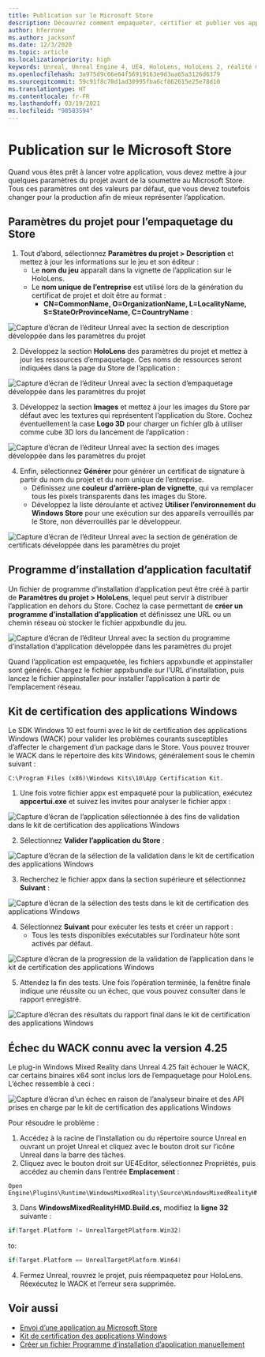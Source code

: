 ```yaml
---
title: Publication sur le Microsoft Store
description: Découvrez comment empaqueter, certifier et publier vos applications de réalité mixte Unreal sur le Microsoft Store.
author: hferrone
ms.author: jacksonf
ms.date: 12/3/2020
ms.topic: article
ms.localizationpriority: high
keywords: Unreal, Unreal Engine 4, UE4, HoloLens, HoloLens 2, réalité mixte, développement, documentation, guides, fonctionnalités, casque de réalité mixte, casque de réalité mixte Windows, casque de réalité virtuelle, publication, distribution, Microsoft Store
ms.openlocfilehash: 3a975d9c66e64f56919163e9d3aa65a3126d6379
ms.sourcegitcommit: 59c91f8c70d1ad30995fba6cf862615e25e78d10
ms.translationtype: HT
ms.contentlocale: fr-FR
ms.lasthandoff: 03/19/2021
ms.locfileid: "98583594"
---
```

# <a name="publishing-to-the-microsoft-store"></a>Publication sur le Microsoft Store

Quand vous êtes prêt à lancer votre application, vous devez mettre à jour quelques paramètres du projet avant de la soumettre au Microsoft Store. Tous ces paramètres ont des valeurs par défaut, que vous devez toutefois changer pour la production afin de mieux représenter l’application.

## <a name="project-settings-for-the-store-packaging"></a>Paramètres du projet pour l’empaquetage du Store

1. Tout d’abord, sélectionnez **Paramètres du projet > Description** et mettez à jour les informations sur le jeu et son éditeur : 
    * Le **nom du jeu** apparaît dans la vignette de l’application sur le HoloLens.
    * Le **nom unique de l’entreprise**  est utilisé lors de la génération du certificat de projet et doit être au format : 
        * **CN=CommonName, O=OrganizationName, L=LocalityName, S=StateOrProvinceName, C=CountryName** :

![Capture d’écran de l’éditeur Unreal avec la section de description développée dans les paramètres du projet](images/unreal-publishing-img-01.png)

2. Développez la section **HoloLens** des paramètres du projet et mettez à jour les ressources d’empaquetage.  Ces noms de ressources seront indiquées dans la page du Store de l’application :

![Capture d’écran de l’éditeur Unreal avec la section d’empaquetage développée dans les paramètres du projet](images/unreal-publishing-img-02.png)

3. Développez la section **Images** et mettez à jour les images du Store par défaut avec les textures qui représentent l’application du Store.  Cochez éventuellement la case **Logo 3D** pour charger un fichier glb à utiliser comme cube 3D lors du lancement de l’application :

![Capture d’écran de l’éditeur Unreal avec la section des images développée dans les paramètres du projet](images/unreal-publishing-img-03.png)

4. Enfin, sélectionnez **Générer** pour générer un certificat de signature à partir du nom du projet et du nom unique de l’entreprise.  
    * Définissez une **couleur d’arrière-plan de vignette**, qui va remplacer tous les pixels transparents dans les images du Store.
    * Développez la liste déroulante et activez **Utiliser l’environnement du Windows Store** pour une exécution sur des appareils verrouillés par le Store, non déverrouillés par le développeur.

![Capture d’écran de l’éditeur Unreal avec la section de génération de certificats développée dans les paramètres du projet](images/unreal-publishing-img-04.png)

## <a name="optional-app-installer"></a>Programme d’installation d’application facultatif

Un fichier de programme d’installation d’application peut être créé à partir de **Paramètres du projet > HoloLens**, lequel peut servir à distribuer l’application en dehors du Store.  Cochez la case permettant de **créer un programme d’installation d’application** et définissez une URL ou un chemin réseau où stocker le fichier appxbundle du jeu.  

![Capture d’écran de l’éditeur Unreal avec la section du programme d’installation d’application développée dans les paramètres du projet](images/unreal-publishing-img-05.png)

Quand l’application est empaquetée, les fichiers appxbundle et appinstaller sont générés.  Chargez le fichier appxbundle sur l’URL d’installation, puis lancez le fichier appinstaller pour installer l’application à partir de l’emplacement réseau.

## <a name="windows-app-certification-kit"></a>Kit de certification des applications Windows

Le SDK Windows 10 est fourni avec le kit de certification des applications Windows (WACK) pour valider les problèmes courants susceptibles d’affecter le chargement d’un package dans le Store.  Vous pouvez trouver le WACK dans le répertoire des kits Windows, généralement sous le chemin suivant : 

```
C:\Program Files (x86)\Windows Kits\10\App Certification Kit.
```

1. Une fois votre fichier appx est empaqueté pour la publication, exécutez **appcertui.exe** et suivez les invites pour analyser le fichier appx :

![Capture d’écran de l’application sélectionnée à des fins de validation dans le kit de certification des applications Windows](images/unreal-publishing-img-06.png)

2. Sélectionnez **Valider l’application du Store** :

![Capture d’écran de la sélection de la validation dans le kit de certification des applications Windows](images/unreal-publishing-img-07.png)

3. Recherchez le fichier appx dans la section supérieure et sélectionnez **Suivant** :

![Capture d’écran de la sélection des tests dans le kit de certification des applications Windows](images/unreal-publishing-img-08.png)

4. Sélectionnez **Suivant** pour exécuter les tests et créer un rapport :
    * Tous les tests disponibles exécutables sur l’ordinateur hôte sont activés par défaut.

![Capture d’écran de la progression de la validation de l’application dans le kit de certification des applications Windows](images/unreal-publishing-img-09.png)

5. Attendez la fin des tests. Une fois l’opération terminée, la fenêtre finale indique une réussite ou un échec, que vous pouvez consulter dans le rapport enregistré.

![Capture d’écran des résultats du rapport final dans le kit de certification des applications Windows](images/unreal-publishing-img-10.png)

## <a name="known-wack-failure-with-425"></a>Échec du WACK connu avec la version 4.25

Le plug-in Windows Mixed Reality dans Unreal 4.25 fait échouer le WACK, car certains binaires x64 sont inclus lors de l’empaquetage pour HoloLens. L’échec ressemble à ceci :

![Capture d’écran d’un échec en raison de l’analyseur binaire et des API prises en charge par le kit de certification des applications Windows](images/unreal-publishing-img-11.png)

Pour résoudre le problème :
1. Accédez à la racine de l’installation ou du répertoire source Unreal en ouvrant un projet Unreal et cliquez avec le bouton droit sur l’icône Unreal dans la barre des tâches.
2. Cliquez avec le bouton droit sur UE4Editor, sélectionnez Propriétés, puis accédez au chemin dans l’entrée **Emplacement** :

```
Open Engine\Plugins\Runtime\WindowsMixedReality\Source\WindowsMixedRealityHMD\WindowsMixedRealityHMD.Build.cs.
```

3. Dans **WindowsMixedRealityHMD.Build.cs**, modifiez la **ligne 32** suivante :

```cpp
if(Target.Platform != UnrealTargetPlatform.Win32)
```

to:

```cpp
if(Target.Platform == UnrealTargetPlatform.Win64)

```

4. Fermez Unreal, rouvrez le projet, puis réempaquetez pour HoloLens.  Réexécutez le WACK et l’erreur sera supprimée. 

## <a name="see-also"></a>Voir aussi

* [Envoi d’une application au Microsoft Store](../../distribute/submitting-an-app-to-the-microsoft-store.md)
* [Kit de certification des applications Windows](https://developer.microsoft.com/windows/downloads/app-certification-kit)
* [Créer un fichier Programme d’installation d’application manuellement](/windows/msix/app-installer/how-to-create-appinstaller-file)